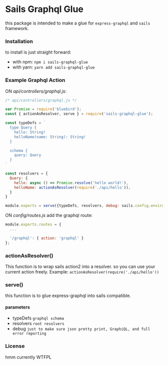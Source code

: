 # Sails Graphql Glue

this package is intended to make a glue for `express-graphql` and `sails` framework.

### Installation

to install is just straight forward:

- with npm: `npm i sails-graphql-glue`
- with yarn: `yarn add sails-graphql-glue`


### Example Graphql Action

ON *api/controllers/graphql.js*:

```javascript
/* api/controllers/graphql.js */

var Promise = require('bluebird');
const { actionAsResolver, serve } = require('sails-graphql-glue');

const typeDefs = `
  type Query {
    hello: String!
    helloName(name: String): String!
  }

  schema {
    query: Query
  }
`

const resolvers = {
  Query: {
    hello: async () => Promise.resolve('hello world!'),
    helloName: actionAsResolver(require('./api/hello')),
  }
}

module.exports = serve({typeDefs, resolvers, debug: sails.config.environment === 'development'});
```

ON *config/routes.js* add the graphql route:

```javascript
module.exports.routes = {
  ...

  '/graphql': { action: 'graphql' }
};

```


### actionAsResolver()

This function is to wrap sails action2 into a resolver. so you can use your current action freely.
Example: `actionAsResolver(require('./api/hello'))`

### serve()

this function is to glue express-graphql into sails compatible.

#### parameters

- typeDefs `graphql schema`
- resolvers `root resolvers`
- debug `just to make sure json pretty print, GraphiQL, and full error reporting`


### License

hmm currently WTFPL
